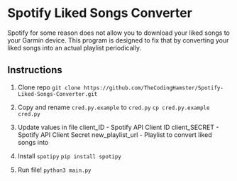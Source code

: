 # Spotify Liked Songs Converter
Spotify for some reason does not allow you to download your liked songs to your Garmin device. This program is designed to fix that by converting your liked songs into an actual playlist periodically.



## Instructions
1. Clone repo
`git clone https://github.com/TheCodingHamster/Spotify-Liked-Songs-Converter.git`

2. Copy and rename `cred.py.example` to `cred.py`
`cp cred.py.example cred.py`

3. Update values in file
client_ID - Spotify API Client ID
client_SECRET - Spotify API Client Secret
new_playlist_url - Playlist to convert liked songs into

4. Install `spotipy`
`pip install spotipy`

5. Run file!
`python3 main.py`

